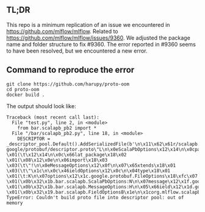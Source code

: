 ## TL;DR

This repo is a minimum replication of an issue we encountered in https://github.com/mlflow/mlflow. Related to https://github.com/mlflow/mlflow/issues/9360. We adjusted the package name and folder structure to fix #9360. The error reported in #9360 seems to have been resolved, but we encountered a new error.

## Command to reproduce the error

```
git clone https://github.com/harupy/proto-oom
cd proto-oom
docker build .
```

The output should look like:

```
Traceback (most recent call last):
  File "test.py", line 2, in <module>
    from bar.scalapb_pb2 import *
  File "/bar/scalapb_pb2.py", line 18, in <module>
    DESCRIPTOR = _descriptor_pool.Default().AddSerializedFile(b'\n\x11\x62\x61r/scalapb.proto\x12\x0b\x62\x61r.scalapb\x1a google/protobuf/descriptor.proto\"L\n\x0eScalaPbOptions\x12\x14\n\x0cpackage_name\x18\x01 \x01(\t\x12\x14\n\x0c\x66lat_package\x18\x02 \x01(\x08\x12\x0e\n\x06import\x18\x03 \x03(\t\"!\n\x0eMessageOptions\x12\x0f\n\x07\x65xtends\x18\x01 \x03(\t\"\x1c\n\x0c\x46ieldOptions\x12\x0c\n\x04type\x18\x01 \x01(\t:K\n\x07options\x12\x1c.google.protobuf.FileOptions\x18\xfc\x07 \x01(\x0b\x32\x1b.bar.scalapb.ScalaPbOptions:N\n\x07message\x12\x1f.google.protobuf.MessageOptions\x18\xfc\x07 \x01(\x0b\x32\x1b.bar.scalapb.MessageOptions:H\n\x05\x66ield\x12\x1d.google.protobuf.FieldOptions\x18\xfc\x07 \x01(\x0b\x32\x19.bar.scalapb.FieldOptionsB\x1e\n\x1corg.mlflow.scalapb_interface')
TypeError: Couldn't build proto file into descriptor pool: out of memory
```
